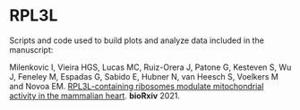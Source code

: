 # RPL3L
Scripts and code used to build plots and analyze data included in the manuscript: 

Milenkovic I, Vieira HGS, Lucas MC, Ruiz-Orera J, Patone G, Kesteven S, Wu J, Feneley M, Espadas G, Sabido E, Hubner N, van Heesch S, Voelkers M and Novoa EM.  [RPL3L-containing ribosomes modulate mitochondrial activity in the mammalian heart](https://www.biorxiv.org/content/10.1101/2021.12.04.471171v1). **bioRxiv** 2021. 


